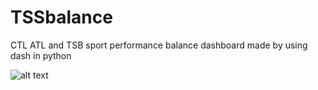 # TSSbalance
CTL ATL and TSB sport performance balance dashboard made by using dash in python

![alt text](https://github.com/BoukeLubach/TSSbalance/blob/master/preview.png)



